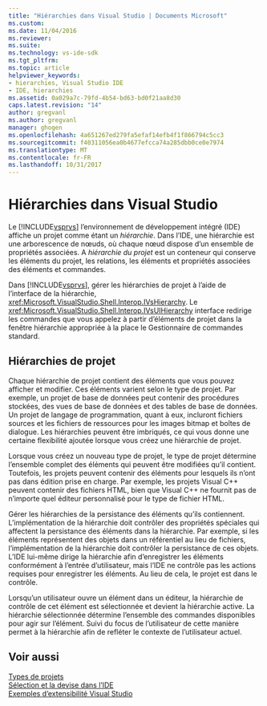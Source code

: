 ```yaml
---
title: "Hiérarchies dans Visual Studio | Documents Microsoft"
ms.custom: 
ms.date: 11/04/2016
ms.reviewer: 
ms.suite: 
ms.technology: vs-ide-sdk
ms.tgt_pltfrm: 
ms.topic: article
helpviewer_keywords:
- hierarchies, Visual Studio IDE
- IDE, hierarchies
ms.assetid: 0a029a7c-79fd-4b54-bd63-bd0f21aa8d30
caps.latest.revision: "14"
author: gregvanl
ms.author: gregvanl
manager: ghogen
ms.openlocfilehash: 4a651267ed279fa5efaf14efb4f1f866794c5cc3
ms.sourcegitcommit: f40311056ea0b4677efcca74a285dbb0ce0e7974
ms.translationtype: MT
ms.contentlocale: fr-FR
ms.lasthandoff: 10/31/2017
---
```

# <a name="hierarchies-in-visual-studio"></a>Hiérarchies dans Visual Studio
Le [!INCLUDE[vsprvs](../../code-quality/includes/vsprvs_md.md)] l’environnement de développement intégré (IDE) affiche un projet comme étant un *hiérarchie*. Dans l’IDE, une hiérarchie est une arborescence de nœuds, où chaque nœud dispose d’un ensemble de propriétés associées. A *hiérarchie du projet* est un conteneur qui conserve les éléments du projet, les relations, les éléments et propriétés associées des éléments et commandes.  
  
 Dans [!INCLUDE[vsprvs](../../code-quality/includes/vsprvs_md.md)], gérer les hiérarchies de projet à l’aide de l’interface de la hiérarchie, <xref:Microsoft.VisualStudio.Shell.Interop.IVsHierarchy>. Le <xref:Microsoft.VisualStudio.Shell.Interop.IVsUIHierarchy> interface redirige les commandes que vous appelez à partir d’éléments de projet dans la fenêtre hiérarchie appropriée à la place le Gestionnaire de commandes standard.  
  
## <a name="project-hierarchies"></a>Hiérarchies de projet  
 Chaque hiérarchie de projet contient des éléments que vous pouvez afficher et modifier. Ces éléments varient selon le type de projet. Par exemple, un projet de base de données peut contenir des procédures stockées, des vues de base de données et des tables de base de données. Un projet de langage de programmation, quant à eux, incluront fichiers sources et les fichiers de ressources pour les images bitmap et boîtes de dialogue. Les hiérarchies peuvent être imbriqués, ce qui vous donne une certaine flexibilité ajoutée lorsque vous créez une hiérarchie de projet.  
  
 Lorsque vous créez un nouveau type de projet, le type de projet détermine l’ensemble complet des éléments qui peuvent être modifiées qu’il contient. Toutefois, les projets peuvent contenir des éléments pour lesquels ils n’ont pas dans édition prise en charge. Par exemple, les projets Visual C++ peuvent contenir des fichiers HTML, bien que Visual C++ ne fournit pas de n’importe quel éditeur personnalisé pour le type de fichier HTML.  
  
 Gérer les hiérarchies de la persistance des éléments qu’ils contiennent. L’implémentation de la hiérarchie doit contrôler des propriétés spéciales qui affectent la persistance des éléments dans la hiérarchie. Par exemple, si les éléments représentent des objets dans un référentiel au lieu de fichiers, l’implémentation de la hiérarchie doit contrôler la persistance de ces objets. L’IDE lui-même dirige la hiérarchie afin d’enregistrer les éléments conformément à l’entrée d’utilisateur, mais l’IDE ne contrôle pas les actions requises pour enregistrer les éléments. Au lieu de cela, le projet est dans le contrôle.  
  
 Lorsqu’un utilisateur ouvre un élément dans un éditeur, la hiérarchie de contrôle de cet élément est sélectionnée et devient la hiérarchie active. La hiérarchie sélectionnée détermine l’ensemble des commandes disponibles pour agir sur l’élément. Suivi du focus de l’utilisateur de cette manière permet à la hiérarchie afin de refléter le contexte de l’utilisateur actuel.  
  
## <a name="see-also"></a>Voir aussi  
 [Types de projets](../../extensibility/internals/project-types.md)   
 [Sélection et la devise dans l’IDE](../../extensibility/internals/selection-and-currency-in-the-ide.md)   
 [Exemples d’extensibilité Visual Studio](http://aka.ms/vs2015sdksamples)